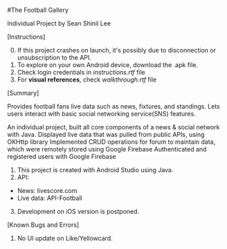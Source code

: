 #The Football Gallery

Individual Project by Sean Shinil Lee

[Instructions]

0. If this project crashes on launch, it's possibly due to disconnection or unsubscription to the API.
1. To explore on your own Android device, download the .apk file. 
2. Check login credentials in *instructions.rtf* file
3. For **visual references**, check *walkthrough.rtf* file

[Summary]

Provides football fans live data such as news, fixtures, and standings. Lets users interact with basic social networking service(SNS) features.

An individual project, built all core components of a news & social network with Java.
Displayed live data that was pulled from public APIs, using OKHttp library
Implemented CRUD operations for forum to maintain data, which were remotely stored using Google Firebase
Authenticated and registered users with Google Firebase

1. This project is created with Android Studio using Java.
2. API:
  - News: livescore.com
  - Live data: API-Football

3. Development on iOS version is postponed.

[Known Bugs and Errors]

1. No UI update on Like/Yellowcard.
